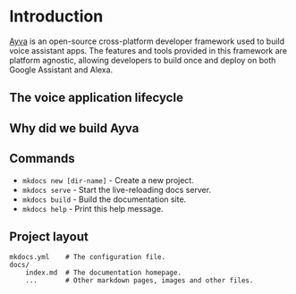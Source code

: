 # Introduction

[Ayva](https://www.refreshlabs.co/ayva) is an open-source cross-platform developer framework used to build voice assistant apps. The features and tools provided in this framework are platform agnostic, allowing developers to build once and deploy on both Google Assistant and Alexa.

## The voice application lifecycle

## Why did we build Ayva

## Commands

* `mkdocs new [dir-name]` - Create a new project.
* `mkdocs serve` - Start the live-reloading docs server.
* `mkdocs build` - Build the documentation site.
* `mkdocs help` - Print this help message.

## Project layout

    mkdocs.yml    # The configuration file.
    docs/
        index.md  # The documentation homepage.
        ...       # Other markdown pages, images and other files.
